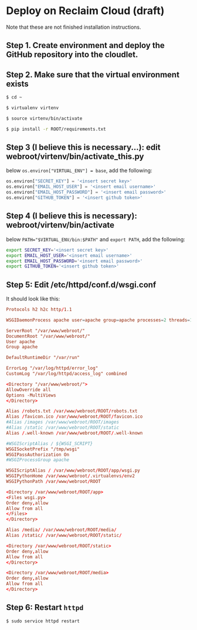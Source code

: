 # Deploy on Reclaim Cloud (draft)

Note that these are not finished installation instructions.

<!-- TODO: add finished instructions -->

## Step 1. Create environment and deploy the GitHub repository into the cloudlet.

## Step 2. Make sure that the virtual environment exists

```sh
$ cd ~
```

```sh
$ virtualenv virtenv
```

```sh
$ source virtenv/bin/activate
```

```sh
$ pip install -r ROOT/requirements.txt
```

## Step 3 (I believe this is necessary...): edit webroot/virtenv/bin/activate_this.py

below `os.environ["VIRTUAL_ENV"] = base`, add the following:

```py
os.environ["SECRET_KEY"] = '<insert secret key>'
os.environ["EMAIL_HOST_USER"] = '<insert email username>'
os.environ["EMAIL_HOST_PASSWORD"] = '<insert email password>'
os.environ["GITHUB_TOKEN"] = '<insert github token>'
```

## Step 4 (I believe this is necessary): webroot/virtenv/bin/activate

below `PATH="$VIRTUAL_ENV/bin:$PATH"` and `export PATH`, add the following:

```bash
export SECRET_KEY='<insert secret key>'
export EMAIL_HOST_USER='<insert email username>'
export EMAIL_HOST_PASSWORD='<insert email password>'
export GITHUB_TOKEN='<insert github token>'
```

## Step 5: Edit /etc/httpd/conf.d/wsgi.conf

It should look like this:

```conf
Protocols h2 h2c http/1.1

WSGIDaemonProcess apache user=apache group=apache processes=2 threads=10 python-path="/var/www/webroot/virtenv/lib/python/:/var/www/webroot/" home="/var/www/webroot/"

ServerRoot "/var/www/webroot/"
DocumentRoot "/var/www/webroot/"
User apache
Group apache

DefaultRuntimeDir "/var/run"

ErrorLog "/var/log/httpd/error_log"
CustomLog "/var/log/httpd/access_log" combined

<Directory "/var/www/webroot/">
AllowOverride all
Options -MultiViews
</Directory>

Alias /robots.txt /var/www/webroot/ROOT/robots.txt
Alias /favicon.ico /var/www/webroot/ROOT/favicon.ico
#Alias /images /var/www/webroot/ROOT/images
#Alias /static /var/www/webroot/ROOT/static
Alias /.well-known /var/www/webroot/ROOT/.well-known

#WSGIScriptAlias / ${WSGI_SCRIPT}
WSGISocketPrefix "/tmp/wsgi"
WSGIPassAuthorization On
#WSGIProcessGroup apache

WSGIScriptAlias / /var/www/webroot/ROOT/app/wsgi.py
WSGIPythonHome /var/www/webroot/.virtualenvs/env2
WSGIPythonPath /var/www/webroot/ROOT

<Directory /var/www/webroot/ROOT/app>
<Files wsgi.py>
Order deny,allow
Allow from all
</Files>
</Directory>

Alias /media/ /var/www/webroot/ROOT/media/
Alias /static/ /var/www/webroot/ROOT/static/

<Directory /var/www/webroot/ROOT/static>
Order deny,allow
Allow from all 
</Directory>

<Directory /var/www/webroot/ROOT/media>
Order deny,allow
Allow from all
</Directory>
```

## Step 6: Restart `httpd`

```sh
$ sudo service httpd restart
```
